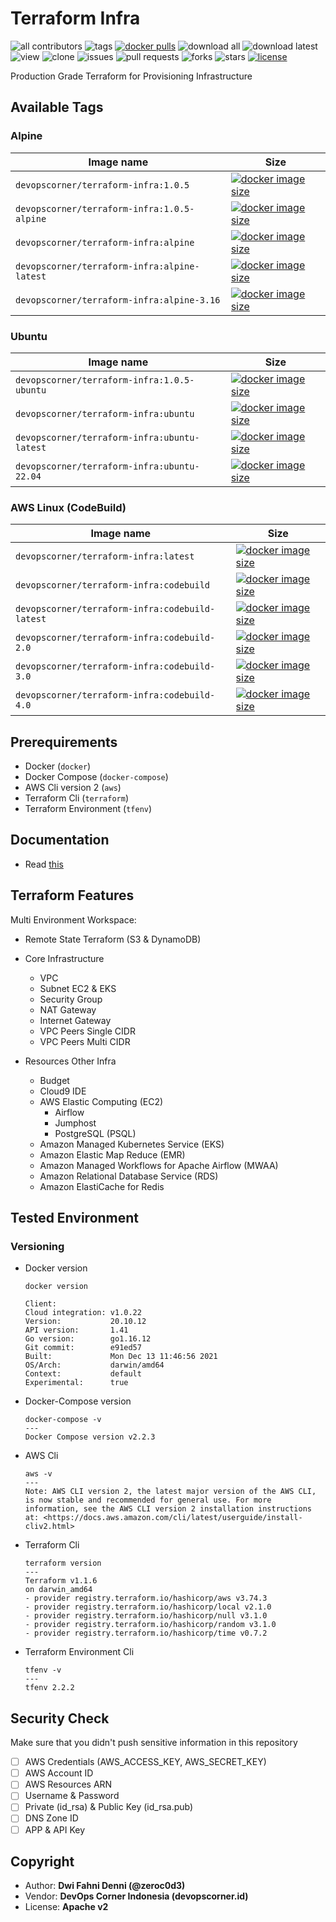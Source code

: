 # Terraform Infra

![all contributors](https://img.shields.io/github/contributors/devopscorner/terraform-infra)
![tags](https://img.shields.io/github/v/tag/devopscorner/terraform-infra?sort=semver)
[![docker pulls](https://img.shields.io/docker/pulls/devopscorner/terraform-infra.svg)](https://hub.docker.com/r/devopscorner/terraform-infra/)
![download all](https://img.shields.io/github/downloads/devopscorner/terraform-infra/total.svg)
![download latest](https://img.shields.io/github/downloads/devopscorner/terraform-infra/3.2/total)
![view](https://views.whatilearened.today/views/github/devopscorner/terraform-infra.svg)
![clone](https://img.shields.io/badge/dynamic/json?color=success&label=clone&query=count&url=https://github.com/devopscorner/terraform-infra/blob/master/clone.json?raw=True&logo=github)
![issues](https://img.shields.io/github/issues/devopscorner/terraform-infra)
![pull requests](https://img.shields.io/github/issues-pr/devopscorner/terraform-infra)
![forks](https://img.shields.io/github/forks/devopscorner/terraform-infra)
![stars](https://img.shields.io/github/stars/devopscorner/terraform-infra)
[![license](https://img.shields.io/github/license/devopscorner/terraform-infra)](https://img.shields.io/github/license/devopscorner/terraform-infra)

Production Grade Terraform for Provisioning Infrastructure

## Available Tags

### Alpine

| Image name | Size |
|------------|------|
| `devopscorner/terraform-infra:1.0.5` | [![docker image size](https://img.shields.io/docker/image-size/devopscorner/terraform-infra/1.0.5.svg?label=Image%20size&logo=docker)](https://hub.docker.com/repository/docker/devopscorner/terraform-infra/tags?page=1&ordering=last_updated&name=1.0.5) |
| `devopscorner/terraform-infra:1.0.5-alpine` | [![docker image size](https://img.shields.io/docker/image-size/devopscorner/terraform-infra/1.0.5-alpine.svg?label=Image%20size&logo=docker)](https://hub.docker.com/repository/docker/devopscorner/terraform-infra/tags?page=1&ordering=last_updated&name=1.0.5-alpine) |
| `devopscorner/terraform-infra:alpine` | [![docker image size](https://img.shields.io/docker/image-size/devopscorner/terraform-infra/alpine.svg?label=Image%20size&logo=docker)](https://hub.docker.com/repository/docker/devopscorner/terraform-infra/tags?page=1&ordering=last_updated&name=alpine) |
| `devopscorner/terraform-infra:alpine-latest` | [![docker image size](https://img.shields.io/docker/image-size/devopscorner/terraform-infra/alpine-latest.svg?label=Image%20size&logo=docker)](https://hub.docker.com/repository/docker/devopscorner/terraform-infra/tags?page=1&ordering=last_updated&name=alpine-latest) |
| `devopscorner/terraform-infra:alpine-3.16` | [![docker image size](https://img.shields.io/docker/image-size/devopscorner/terraform-infra/alpine-3.16.svg?label=Image%20size&logo=docker)](https://hub.docker.com/repository/docker/devopscorner/terraform-infra/tags?page=1&ordering=last_updated&name=alpine-3.16) |

### Ubuntu

| Image name | Size |
|------------|------|
| `devopscorner/terraform-infra:1.0.5-ubuntu` | [![docker image size](https://img.shields.io/docker/image-size/devopscorner/terraform-infra/1.0.5-ubuntu.svg?label=Image%20size&logo=docker)](https://hub.docker.com/repository/docker/devopscorner/terraform-infra/tags?page=1&ordering=last_updated&name=1.0.5-ubuntu) |
| `devopscorner/terraform-infra:ubuntu` | [![docker image size](https://img.shields.io/docker/image-size/devopscorner/terraform-infra/ubuntu.svg?label=Image%20size&logo=docker)](https://hub.docker.com/repository/docker/devopscorner/terraform-infra/tags?page=1&ordering=last_updated&name=ubuntu) |
| `devopscorner/terraform-infra:ubuntu-latest` | [![docker image size](https://img.shields.io/docker/image-size/devopscorner/terraform-infra/ubuntu-latest.svg?label=Image%20size&logo=docker)](https://hub.docker.com/repository/docker/devopscorner/terraform-infra/tags?page=1&ordering=last_updated&name=ubuntu-latest) |
| `devopscorner/terraform-infra:ubuntu-22.04` | [![docker image size](https://img.shields.io/docker/image-size/devopscorner/terraform-infra/ubuntu-22.04.svg?label=Image%20size&logo=docker)](https://hub.docker.com/repository/docker/devopscorner/terraform-infra/tags?page=1&ordering=last_updated&name=ubuntu-22.04) |
  
### AWS Linux (CodeBuild)

| Image name | Size |
|------------|------|
| `devopscorner/terraform-infra:latest`           | [![docker image size](https://img.shields.io/docker/image-size/devopscorner/terraform-infra/latest.svg?label=Image%20size&logo=docker)](https://hub.docker.com/repository/docker/devopscorner/terraform-infra/tags?page=1&ordering=last_updated&name=latest) |
| `devopscorner/terraform-infra:codebuild`        | [![docker image size](https://img.shields.io/docker/image-size/devopscorner/terraform-infra/codebuild.svg?label=Image%20size&logo=docker)](https://hub.docker.com/repository/docker/devopscorner/terraform-infra/tags?page=1&ordering=last_updated&name=codebuild) |
| `devopscorner/terraform-infra:codebuild-latest` | [![docker image size](https://img.shields.io/docker/image-size/devopscorner/terraform-infra/codebuild-latest.svg?label=Image%20size&logo=docker)](https://hub.docker.com/repository/docker/devopscorner/terraform-infra/tags?page=1&ordering=last_updated&name=codebuild-latest) |
| `devopscorner/terraform-infra:codebuild-2.0`    | [![docker image size](https://img.shields.io/docker/image-size/devopscorner/terraform-infra/codebuild-2.0.svg?label=Image%20size&logo=docker)](https://hub.docker.com/repository/docker/devopscorner/terraform-infra/tags?page=1&ordering=last_updated&name=codebuild-2.0) |
| `devopscorner/terraform-infra:codebuild-3.0`    | [![docker image size](https://img.shields.io/docker/image-size/devopscorner/terraform-infra/codebuild-3.0.svg?label=Image%20size&logo=docker)](https://hub.docker.com/repository/docker/devopscorner/terraform-infra/tags?page=1&ordering=last_updated&name=codebuild-3.0) |
| `devopscorner/terraform-infra:codebuild-4.0`    | [![docker image size](https://img.shields.io/docker/image-size/devopscorner/terraform-infra/codebuild-4.0.svg?label=Image%20size&logo=docker)](https://hub.docker.com/repository/docker/devopscorner/terraform-infra/tags?page=1&ordering=last_updated&name=codebuild-4.0) |

## Prerequirements

- Docker (`docker`)
- Docker Compose (`docker-compose`)
- AWS Cli version 2 (`aws`)
- Terraform Cli (`terraform`)
- Terraform Environment (`tfenv`)

## Documentation

- Read [this](./docs/README.md)

## Terraform Features

Multi Environment Workspace:

- Remote State Terraform (S3 & DynamoDB)

- Core Infrastructure
  - VPC
  - Subnet EC2 & EKS
  - Security Group
  - NAT Gateway
  - Internet Gateway
  - VPC Peers Single CIDR
  - VPC Peers Multi CIDR

- Resources Other Infra
  - Budget
  - Cloud9 IDE
  - AWS Elastic Computing (EC2)
    - Airflow
    - Jumphost
    - PostgreSQL (PSQL)
  - Amazon Managed Kubernetes Service (EKS)
  - Amazon Elastic Map Reduce (EMR)
  - Amazon Managed Workflows for Apache Airflow (MWAA)
  - Amazon Relational Database Service (RDS)
  - Amazon ElastiCache for Redis

## Tested Environment

### Versioning

- Docker version

  ```
  docker version

  Client:
  Cloud integration: v1.0.22
  Version:           20.10.12
  API version:       1.41
  Go version:        go1.16.12
  Git commit:        e91ed57
  Built:             Mon Dec 13 11:46:56 2021
  OS/Arch:           darwin/amd64
  Context:           default
  Experimental:      true
  ```

- Docker-Compose version

  ```
  docker-compose -v
  ---
  Docker Compose version v2.2.3
  ```

- AWS Cli

  ```
  aws -v
  ---
  Note: AWS CLI version 2, the latest major version of the AWS CLI, is now stable and recommended for general use. For more information, see the AWS CLI version 2 installation instructions at: <https://docs.aws.amazon.com/cli/latest/userguide/install-cliv2.html>
  ```

- Terraform Cli

  ```
  terraform version
  ---
  Terraform v1.1.6
  on darwin_amd64
  - provider registry.terraform.io/hashicorp/aws v3.74.3
  - provider registry.terraform.io/hashicorp/local v2.1.0
  - provider registry.terraform.io/hashicorp/null v3.1.0
  - provider registry.terraform.io/hashicorp/random v3.1.0
  - provider registry.terraform.io/hashicorp/time v0.7.2
  ```

- Terraform Environment Cli

  ```
  tfenv -v
  ---
  tfenv 2.2.2
  ```

## Security Check

Make sure that you didn't push sensitive information in this repository

- [ ] AWS Credentials (AWS_ACCESS_KEY, AWS_SECRET_KEY)
- [ ] AWS Account ID
- [ ] AWS Resources ARN
- [ ] Username & Password
- [ ] Private (id_rsa) & Public Key (id_rsa.pub)
- [ ] DNS Zone ID
- [ ] APP & API Key

## Copyright

- Author: **Dwi Fahni Denni (@zeroc0d3)**
- Vendor: **DevOps Corner Indonesia (devopscorner.id)**
- License: **Apache v2**
